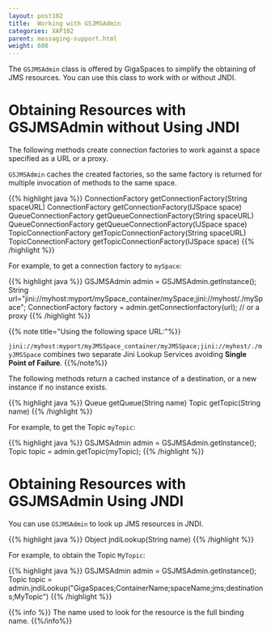 ```yaml
---
layout: post102
title:  Working with GSJMSAdmin
categories: XAP102
parent: messaging-support.html
weight: 600
---
```




The `GSJMSAdmin` class is offered by GigaSpaces to simplify the obtaining of JMS resources. You can use this class to work with or without JNDI.

# Obtaining Resources with GSJMSAdmin without Using JNDI

The following methods create connection factories to work against a space specified as a URL or a proxy.

`GSJMSAdmin` caches the created factories, so the same factory is returned for multiple invocation of methods to the same space.

{{% highlight java %}}
ConnectionFactory getConnectionFactory(String spaceURL)
ConnectionFactory getConnectionFactory(IJSpace space)
QueueConnectionFactory getQueueConnectionFactory(String spaceURL)
QueueConnectionFactory getQueueConnectionFactory(IJSpace space)
TopicConnectionFactory getTopicConnectionFactory(String spaceURL)
TopicConnectionFactory getTopicConnectionFactory(IJSpace space)
{{% /highlight %}}

For example, to get a connection factory to `mySpace`:

{{% highlight java %}}
GSJMSAdmin admin = GSJMSAdmin.getInstance();
String url="jini://myhost:myport/mySpace_container/mySpace;jini://myhost/./mySpace";
ConnectionFactory factory = admin.getConnectionfactory(url); // or a proxy
{{% /highlight %}}

{{% note title="Using the following space URL:"%}}

`jini://myhost:myport/myJMSSpace_container/myJMSSpace;jini://myhost/./myJMSSpace` combines two separate Jini Lookup Services avoiding **Single Point of Failure**.
{{%/note%}}

The following methods return a cached instance of a destination, or a new instance if no instance exists.

{{% highlight java %}}
Queue getQueue(String name)
Topic getTopic(String name)
{{% /highlight %}}

For example, to get the Topic `myTopic`:

{{% highlight java %}}
GSJMSAdmin admin = GSJMSAdmin.getInstance();
Topic topic = admin.getTopic(myTopic);
{{% /highlight %}}

# Obtaining Resources with GSJMSAdmin Using JNDI

You can use `GSJMSAdmin` to look up JMS resources in JNDI.

{{% highlight java %}}
Object jndiLookup(String name)
{{% /highlight %}}

For example, to obtain the Topic `MyTopic`:

{{% highlight java %}}
GSJMSAdmin admin = GSJMSAdmin.getInstance();
Topic topic = admin.jndiLookup("GigaSpaces;ContainerName;spaceName;jms;destinations;MyTopic")
{{% /highlight %}}

{{% info %}}
The name used to look for the resource is the full binding name.
{{%/info%}}